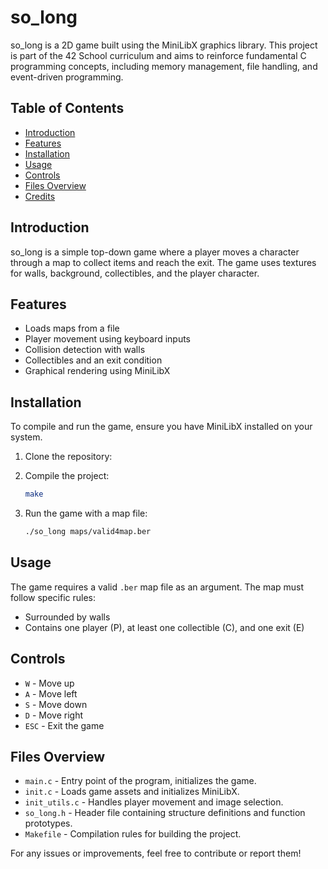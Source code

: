# so\_long

so\_long is a 2D game built using the MiniLibX graphics library. This project is part of the 42 School curriculum and aims to reinforce fundamental C programming concepts, including memory management, file handling, and event-driven programming.

## Table of Contents

- [Introduction](#introduction)
- [Features](#features)
- [Installation](#installation)
- [Usage](#usage)
- [Controls](#controls)
- [Files Overview](#files-overview)
- [Credits](#credits)

## Introduction

so\_long is a simple top-down game where a player moves a character through a map to collect items and reach the exit. The game uses textures for walls, background, collectibles, and the player character.

## Features

- Loads maps from a file
- Player movement using keyboard inputs
- Collision detection with walls
- Collectibles and an exit condition
- Graphical rendering using MiniLibX

## Installation

To compile and run the game, ensure you have MiniLibX installed on your system.

1. Clone the repository:

2. Compile the project:
   ```sh
   make
   ```
3. Run the game with a map file:
   ```sh
   ./so_long maps/valid4map.ber
   ```

## Usage

The game requires a valid `.ber` map file as an argument. The map must follow specific rules:

- Surrounded by walls
- Contains one player (P), at least one collectible (C), and one exit (E)

## Controls

- `W` - Move up
- `A` - Move left
- `S` - Move down
- `D` - Move right
- `ESC` - Exit the game

## Files Overview

- `main.c` - Entry point of the program, initializes the game.
- `init.c` - Loads game assets and initializes MiniLibX.
- `init_utils.c` - Handles player movement and image selection.
- `so_long.h` - Header file containing structure definitions and function prototypes.
- `Makefile` - Compilation rules for building the project.



For any issues or improvements, feel free to contribute or report them!

